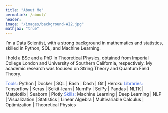 ```yaml
---
title: "About Me"
permalink: /about/
header:
image: "/images/background-AI2.jpg"
mathjax: "true"
---
```


I’m a Data Scientist, with a strong background in mathematics and statistics, skilled in Python, SQL, and Machine Learning.

I hold a BSc and a PhD in Theoretical Physics, obtained from Imperial College London and University of Southern California, respectively. My academic research was focused on String Theory and Quantum Field Theory.

<font color='royalblue'>Tools:</font> Python \| Docker \| SQL \| Bash \| Dash \| Git \| Heroku
<font color='royalblue'>Libraries:</font> Tensorflow \| Keras \| Scikit-learn \| NumPy \| SciPy \| Pandas \| NLTK \| Matplotlib \| Seaborn \| Plotly
<font color='royalblue'>Skills:</font> Machine Learning \| Deep Learning \|  NLP \| Visualization \| Statistics \| Linear Algebra \| Multivariable Calculus \| Optimization \| Theoretical Physics

